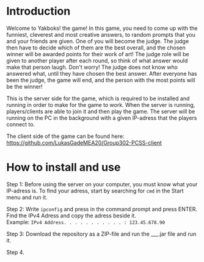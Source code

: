 # Introduction
Welcome to Yakboks! the game! In this game, you need to come up with the funniest, cleverest and most creative answers, to random prompts that you and your friends are given. One of you will become the judge. The judge then have to decide which of them are the best overall, and the chosen winner will be awarded points for their work of art! The judge role will be given to another player after each round, so think of what answer would make that person laugh. Don't worry! The judge does not know who answered what, until they have chosen the best answer.  After everyone has been the judge, the game will end, and the person with the most points will be the winner!

This is the server side for the game, which is required to be installed and running in order to make for the game to work. When the server is running, players/clients are able to join it and then play the game. The server will be running on the PC in the background with a given IP-adress that the players connect to.

The client side of the game can be found here: https://github.com/LukasGadeMEA20/Group302-PCSS-client

# How to install and use
Step 1: Before using the server on your computer, you must know what your IP-adress is. To find your adress, start by searching for ```cmd``` in the Start menu and run it.

Step 2: Write ```ipconfig``` and press in the command prompt and press ENTER.
Find the IPv4 Adress and copy the adress beside it.   
Example: ```IPv4 Address. . . . . . . . . . . : 123.45.678.90```


Step 3: Download the repository as a ZIP-file and run the ___.jar file and run it.

Step 4.
